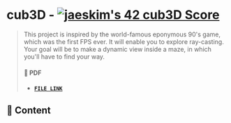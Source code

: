 # cub3D - [![jaeskim's 42 cub3D Score](https://badge42.herokuapp.com/api/project/jaeskim/cub3d)](https://github.com/JaeSeoKim/badge42)

> This project is inspired by the world-famous eponymous 90's game, which was the first FPS ever. It will enable you to explore ray-casting. Your goal will be to make a dynamic view inside a maze, in which you'll have to find your way.
>
> #### 📝 PDF
>
> - [**`FILE LINK`**](https://github.com/JaeSeoKim/42cursus/blob/master/pdf/en.subject-cub3D.pdf)

## 🚀 Content
